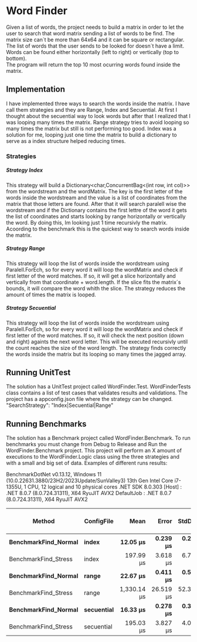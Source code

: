 # Word Finder

Given a list of words, the project needs to build a matrix in order to let the user to search that word matrix sending a list of words to be find. The matrix size can´t be more than 64x64 and it can be square or rectangular. The list of words that the user sends to be looked for doesn´t have a limit.
Words can be found either horizontally (left to right) or vertically (top to bottom).  
The program will return the top 10 most ocurring words found inside the matrix.

## Implementation

I have implemented three ways to search the words inside the matrix. I have call them strategies and they are Range, Index and Secuential. At first I thought about the secuential way to look words but after that I realized that I was looping many times the matrix. 
Range strategy tries to avoid looping so many times the matrix but still is not performing too good. 
Index was a solution for me, looping just one time the matrix to build a dictionary to serve as a index structure helped reducing times. 

### Strategies

##### Strategy Index

This strategy will build a Dictionary<char,ConcurrentBag<(int row, int col)>> from the wordstream and the wordMatrix. The key is the first letter of the words inside the wordstream and the value is a list of coordinates from the matrix that those letters are found. 
After that it will search paralell wise the wordstream and if the Dictionary contains the first lettre of the word it gets the list of coordinates and starts looking by range horizontally or vertically the word. 
By doing this, Im looking just 1 time recursivly the matrix.
Acoording to the benchmark this is the quickest way to search words inside the matrix. 

##### Strategy Range

This strategy will loop the list of words inside the wordstream using Paralell.ForEch, so for every word it will loop the wordMatrix and check if first letter of the word matches. 
If so, it will get a slice horizontally and vertically from that coordinate + word.length. 
If the slice fits the matrix´s bounds, it will compare the word whith the slice. 
The strategy reduces the amount of times the matrix is looped.


##### Strategy Secuential

This strategy will loop the list of words inside the wordstream using Paralell.ForEch, so for every word it will loop the wordMatrix and check if first letter of the word matches. 
If so, it will check the next position (down and right) againts the next word letter. This will be executed recursivly until the count reaches the size of the word length. 
The strategy finds correctly the words inside the matrix but its looping so many times the jagged array.  

## Running UnitTest

The solution has a UnitTest project called WordFinder.Test. WordFinderTests class contains a list of test cases that validates results and validations.
The project has a appconfig.json file where the strategy can be changed.
"SearchStrategy": "Index|Secuential|Range"

## Running Benchmarks

The solution has a Benchmark project called WordFinder.Benchmark. To run benchmarks you must change from Debug to Release and Run the WordFinder.Benchmark project. This project will perform an X amount of executions to the WordFinder.Logic class using the three strategies and with a small and big set of data. 
Examples of different runs results:

BenchmarkDotNet v0.13.12, Windows 11 (10.0.22631.3880/23H2/2023Update/SunValley3)
13th Gen Intel Core i7-1355U, 1 CPU, 12 logical and 10 physical cores
.NET SDK 8.0.303
  [Host]     : .NET 8.0.7 (8.0.724.31311), X64 RyuJIT AVX2
  DefaultJob : .NET 8.0.7 (8.0.724.31311), X64 RyuJIT AVX2


| Method               | ConfigFile | Mean        | Error     | StdDev    | Gen0     | Exceptions | Completed Work Items | Lock Contentions | Gen1    | Allocated  |
|--------------------- |----------- |------------:|----------:|----------:|---------:|-----------:|---------------------:|-----------------:|--------:|-----------:|
| **BenchmarkFind_Normal** | **index**      |    **12.05 μs** |  **0.239 μs** |  **0.275 μs** |   **1.9531** |          **-** |               **2.0085** |           **0.0015** |  **0.9766** |   **11.95 KB** |
| BenchmarkFind_Stress | index      |   197.99 μs |  3.618 μs |  6.705 μs |   7.8125 |          - |               2.9990 |           0.0054 |  2.4414 |   49.43 KB |
| **BenchmarkFind_Normal** | **range**      |    **22.67 μs** |  **0.411 μs** |  **0.563 μs** |   **3.1128** |          **-** |               **2.4977** |           **0.0028** |  **1.4038** |   **18.88 KB** |
| BenchmarkFind_Stress | range      | 1,330.14 μs | 26.519 μs | 52.347 μs | 582.0313 |          - |               3.0000 |           0.0117 | 52.7344 | 3557.18 KB |
| **BenchmarkFind_Normal** | **secuential** |    **16.33 μs** |  **0.278 μs** |  **0.320 μs** |   **1.9531** |          **-** |               **1.9879** |           **0.0024** |  **0.9766** |   **11.87 KB** |
| BenchmarkFind_Stress | secuential |   195.03 μs |  3.827 μs |  4.094 μs |   7.8125 |          - |               3.0000 |           0.0078 |  2.4414 |   49.41 KB |
